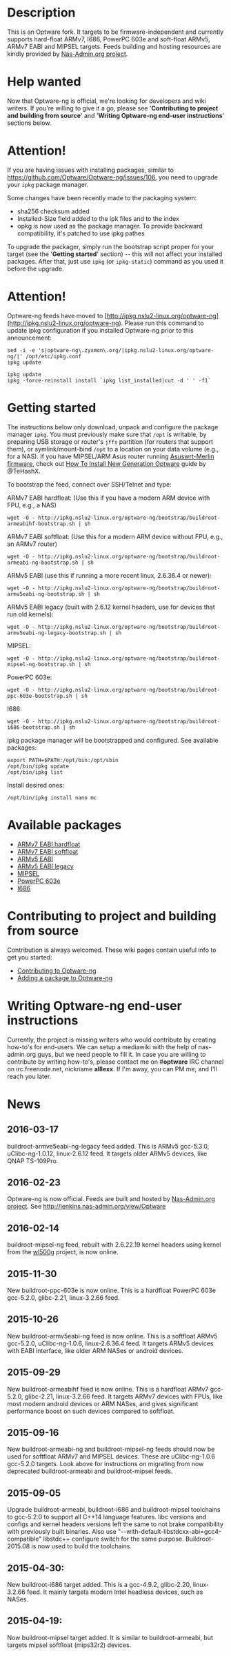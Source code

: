 # Description

This is an Optware fork. It targets to be firmware-independent and currently supports hard-float ARMv7, I686, PowerPC 603e and soft-float ARMv5, ARMv7 EABI and MIPSEL targets. Feeds building and hosting resources are kindly provided by [Nas-Admin.org project](http://www.nas-admin.org).

# Help wanted

Now that Optware-ng is official, we're looking for developers and wiki writers. If you're willing to give it a go, please see '**Contributing to project and building from source**' and '**Writing Optware-ng end-user instructions**' sections below.

# Attention!

If you are having issues with installing packages, similar to https://github.com/Optware/Optware-ng/issues/106, you need to upgrade your `ipkg` package manager.

Some changes have been recently made to the packaging system:
* sha256 checksum added
* Installed-Size field added to the ipk files and to the index
* opkg is now used as the package manager. To provide backward compatibility, it's patched to use ipkg pathes

To upgrade the packager, simply run the bootstrap script proper for your target (see the '**Getting started**' section) -- this will not affect your installed packages. After that, just use `ipkg` (or `ipkg-static`) command as you used it before the upgrade.

# Attention!

Optware-ng feeds have moved to [http://ipkg.nslu2-linux.org/optware-ng](http://ipkg.nslu2-linux.org/optware-ng). Please run this command to update ipkg configuration if you installed Optware-ng prior to this announcement:

```
sed -i -e 's|optware-ng\.zyxmon\.org/|ipkg.nslu2-linux.org/optware-ng/|' /opt/etc/ipkg.conf
ipkg update
```

```
ipkg update
ipkg -force-reinstall install `ipkg list_installed|cut -d ' ' -f1`
```

# Getting started

The instructions below only download, unpack and configure the package manager `ipkg`. You must previously make sure that `/opt` is writable, by preparing USB storage or router's `jffs` partition (for routers that support them), or symlink/mount-bind `/opt` to a location on your data volume (e.g., for a NAS). If you have MIPSEL/ARM Asus router running [Asuswrt-Merlin firmware](http://asuswrt.lostrealm.ca/download), check out [How To Install New Generation Optware](https://www.hqt.ro/how-to-install-new-generation-optware) guide by @TeHashX.

To bootstrap the feed, connect over SSH/Telnet and type:

ARMv7 EABI hardfloat:
(Use this if you have a modern ARM device with FPU, e.g., a NAS)
```
wget -O - http://ipkg.nslu2-linux.org/optware-ng/bootstrap/buildroot-armeabihf-bootstrap.sh | sh
```
ARMv7 EABI softfloat:
(Use this for a modern ARM device without FPU, e.g., an ARMv7 router)
```
wget -O - http://ipkg.nslu2-linux.org/optware-ng/bootstrap/buildroot-armeabi-ng-bootstrap.sh | sh
```
ARMv5 EABI (use this if running a more recent linux, 2.6.36.4 or newer):
```
wget -O - http://ipkg.nslu2-linux.org/optware-ng/bootstrap/buildroot-armv5eabi-ng-bootstrap.sh | sh
```
ARMv5 EABI legacy (built with 2.6.12 kernel headers, use for devices that run old kernels):
```
wget -O - http://ipkg.nslu2-linux.org/optware-ng/bootstrap/buildroot-armv5eabi-ng-legacy-bootstrap.sh | sh
```
MIPSEL:
```
wget -O - http://ipkg.nslu2-linux.org/optware-ng/bootstrap/buildroot-mipsel-ng-bootstrap.sh | sh
```
PowerPC 603e:
```
wget -O - http://ipkg.nslu2-linux.org/optware-ng/bootstrap/buildroot-ppc-603e-bootstrap.sh | sh
```
I686:
```
wget -O - http://ipkg.nslu2-linux.org/optware-ng/bootstrap/buildroot-i686-bootstrap.sh | sh
```
ipkg package manager will be bootstrapped and configured. See available packages:
```
export PATH=$PATH:/opt/bin:/opt/sbin
/opt/bin/ipkg update
/opt/bin/ipkg list
```
Install desired ones:
```
/opt/bin/ipkg install nano mc
```

# Available packages

* [ARMv7 EABI hardfloat](http://ipkg.nslu2-linux.org/optware-ng/buildroot-armeabihf/Packages.html)
* [ARMv7 EABI softfloat](http://ipkg.nslu2-linux.org/optware-ng/buildroot-armeabi-ng/Packages.html)
* [ARMv5 EABI](http://ipkg.nslu2-linux.org/optware-ng/buildroot-armv5eabi-ng/Packages.html)
* [ARMv5 EABI legacy](http://ipkg.nslu2-linux.org/optware-ng/buildroot-armv5eabi-ng-legacy/Packages.html)
* [MIPSEL](http://ipkg.nslu2-linux.org/optware-ng/buildroot-mipsel-ng/Packages.html)
* [PowerPC 603e](http://ipkg.nslu2-linux.org/optware-ng/buildroot-ppc-603e/Packages.html)
* [I686](http://ipkg.nslu2-linux.org/optware-ng/buildroot-i686/Packages.html)

# Contributing to project and building from source

Contribution is always welcomed. These wiki pages contain useful info to get you started:

* [Contributing to Optware-ng](https://github.com/Optware/Optware-ng/wiki/Contributing-to-Optware-ng)
* [Adding a package to Optware-ng](https://github.com/Optware/Optware-ng/wiki/Adding-a-package-to-Optware-ng)

# Writing Optware-ng end-user instructions

Currently, the project is missing writers who would contribute by creating how-to's for end-users. We can setup a mediawiki with the help of nas-admin.org guys, but we need people to fill it. In case you are willing to contribute by writing how-to's, please contact me on #**optware** IRC channel on irc.freenode.net, nickname **alllexx**. If I'm away, you can PM me, and I'll reach you later.

# News

## 2016-03-17

buildroot-armve5eabi-ng-legacy feed added. This is ARMv5 gcc-5.3.0, uClibc-ng-1.0.12, linux-2.6.12 feed. It targets older ARMv5 devices, like QNAP TS-109Pro.

## 2016-02-23

Optware-ng is now official. Feeds are built and hosted by [Nas-Admin.org project](http://www.nas-admin.org). See http://jenkins.nas-admin.org/view/Optware

## 2016-02-14

buildroot-mipsel-ng feed, rebuilt with 2.6.22.19 kernel headers using kernel from the [wl500g](https://github.com/wl500g/wl500g) project, is now online.

## 2015-11-30

New buildroot-ppc-603e is now online. This is a hardfloat PowerPC 603e gcc-5.2.0, glibc-2.21, linux-3.2.66 feed.

## 2015-10-26

New buildroot-armv5eabi-ng feed is now online. This is a softfloat ARMv5 gcc-5.2.0, uClibc-ng-1.0.6, linux-2.6.36.4 feed. It targets ARMv5 devices with EABI interface, like older ARM NASes or android devices.

## 2015-09-29

New buildroot-armeabihf feed is now online. This is a hardfloat ARMv7 gcc-5.2.0, glibc-2.21, linux-3.2.66 feed. It targets ARMv7 devices with FPUs, like most modern android devices or ARM NASes, and gives significant performance boost on such devices compared to softfloat.

## 2015-09-16

New buildroot-armeabi-ng and buildroot-mipsel-ng feeds should now be used for softfloat ARMv7 and MIPSEL devices. These are uClibc-ng-1.0.6 gcc-5.2.0 targets. Look above for instructions on migrating from now deprecated buildroot-armeabi and buildroot-mipsel feeds.

## 2015-09-05

Upgrade buildroot-armeabi, buildroot-i686 and buildroot-mipsel toolchains to gcc-5.2.0 to support all C++14 language features. libc versions and configs and kernel headers versions left the same to not brake compatibility with previously built binaries. Also use "--with-default-libstdcxx-abi=gcc4-compatible" libstdc++ configure switch for the same purpose. Buildroot-2015.08 is now used to build the toolchains.

## 2015-04-30:

New buildroot-i686 target added. This is a gcc-4.9.2, glibc-2.20, linux-3.2.66 feed. It mainly targets modern Intel headless devices, such as NASes.

## 2015-04-19:

Now buildroot-mipsel target added. It is similar to buildroot-armeabi, but targets mipsel softfloat (mips32r2) devices.
